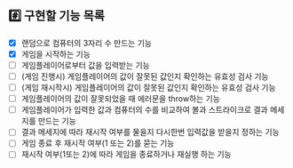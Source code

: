 ## #️⃣ 구현할 기능 목록

- [x] 랜덤으로 컴퓨터의 3자리 수 만드는 기능
- [x] 게임을 시작하는 기능
- [ ] 게임플레이어로부터 값을 입력받는 기능
- [ ] (게임 진행시) 게임플레이어의 값이 잘못된 값인지 확인하는 유효성 검사 기능
- [ ] (게임 재시작시) 게임플레이어의 값이 잘못된 값인지 확인하는 유효성 검사 기능
- [ ] 게임플레이어의 값이 잘못되었을 때 에러문을 throw하는 기능
- [ ] 게임플레이어가 입력한 값과 컴퓨터의 수를 비교하여 볼과 스트라이크로 결과 메세지를 만드는 기능
- [ ] 결과 메세지에 따라 재시작 여부를 물을지 다시한번 입력값을 받을지 정하는 기능
- [ ] 게임 종료 후 재시작 여부(1 또는 2)를 묻는 기능
- [ ] 재시작 여부(1또는 2)에 따라 게임을 종료하거나 재실행 하는 기능
